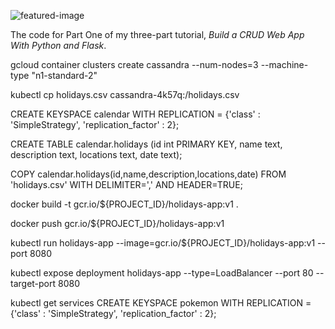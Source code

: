 ![featured-image](https://raw.githubusercontent.com/andela-mnzomo/project-dream-team-one/master/flask-crud-part-one.jpg)

The code for Part One of my three-part tutorial, *Build a CRUD Web App With Python and Flask*.



gcloud container clusters create cassandra --num-nodes=3 --machine-type "n1-standard-2"

kubectl cp holidays.csv cassandra-4k57q:/holidays.csv

CREATE KEYSPACE calendar WITH REPLICATION = {'class' : 'SimpleStrategy', 'replication_factor' : 2};

CREATE TABLE calendar.holidays (id int PRIMARY KEY, name text, description text, locations text, date text);

COPY calendar.holidays(id,name,description,locations,date) FROM 'holidays.csv' WITH DELIMITER=',' AND HEADER=TRUE;

docker build -t gcr.io/${PROJECT_ID}/holidays-app:v1 .

docker push gcr.io/${PROJECT_ID}/holidays-app:v1

kubectl run holidays-app --image=gcr.io/${PROJECT_ID}/holidays-app:v1 --port 8080

kubectl expose deployment holidays-app --type=LoadBalancer --port 80 --target-port 8080

kubectl get services
CREATE KEYSPACE pokemon WITH REPLICATION =
{'class' : 'SimpleStrategy', 'replication_factor' : 2};
